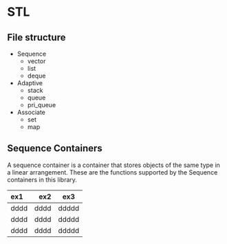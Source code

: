 # STL
 File structure
--------------------------------------
* Sequence
	+ vector
	+ list
	+ deque
* Adaptive
	+ stack
	+ queue
	+ pri_queue
* Associate
	+ set
	+ map
	

Sequence Containers
--------------------------------------
A sequence container is a container that stores objects of the same type in a linear arrangement. These are the functions supported by the Sequence containers in this library.

|ex1|ex2|ex3|
|:---|---:|:---:|
|dddd|dddd|ddddd|
|dddd|dddd|ddddd|
|dddd|dddd|ddddd|
